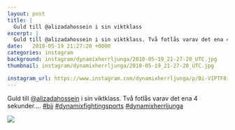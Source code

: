 ```yaml
---
layout: post
title: |
  Guld till @alizadahossein i sin viktklass
excerpt: |
  Guld till @alizadahossein i sin viktklass. Två fotlås varav det ena 4 sekunder....   
date:   2018-05-19 21:27:20 +0000
categories: instagram
background: instagram/dynamixherrljunga/2018-05-19_21-27-20_UTC.jpg
thumbnail: instagram/dynamixherrljunga/2018-05-19_21-27-20_UTC.jpg

instagram_url: https://www.instagram.com/dynamixherrljunga/p/Bi-V1PTF8iM
---
```

Guld till [@alizadahossein](https://www.instagram.com/alizadahossein/) i sin viktklass. Två fotlås varav det ena 4 sekunder.... [#bjj](https://www.instagram.com/explore/tags/bjj/) [#dynamixfightingsports](https://www.instagram.com/explore/tags/dynamixfightingsports/) [#dynamixherrljunga](https://www.instagram.com/explore/tags/dynamixherrljunga/)



<img src='{{ site.baseurl }}/instagram/dynamixherrljunga/2018-05-19_21-27-20_UTC.jpg' class='img-fluid' />
